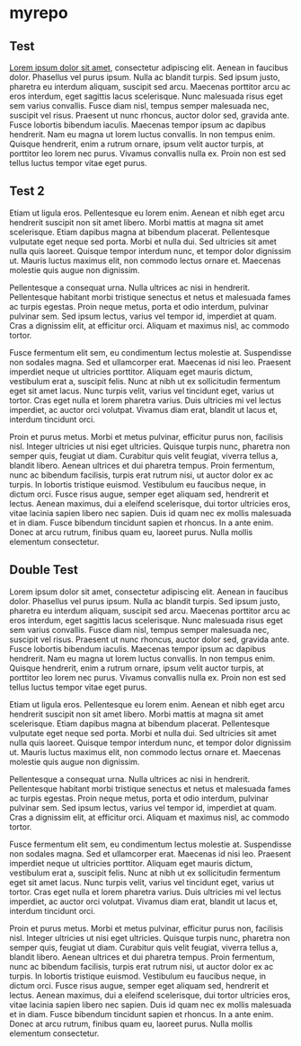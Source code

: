 # myrepo

## Test
[Lorem ipsum dolor sit amet](#Double-Test), consectetur adipiscing elit. Aenean in faucibus dolor. Phasellus vel purus ipsum. Nulla ac blandit turpis. Sed ipsum justo, pharetra eu interdum aliquam, suscipit sed arcu. Maecenas porttitor arcu ac eros interdum, eget sagittis lacus scelerisque. Nunc malesuada risus eget sem varius convallis. Fusce diam nisl, tempus semper malesuada nec, suscipit vel risus. Praesent ut nunc rhoncus, auctor dolor sed, gravida ante. Fusce lobortis bibendum iaculis. Maecenas tempor ipsum ac dapibus hendrerit. Nam eu magna ut lorem luctus convallis. In non tempus enim. Quisque hendrerit, enim a rutrum ornare, ipsum velit auctor turpis, at porttitor leo lorem nec purus. Vivamus convallis nulla ex. Proin non est sed tellus luctus tempor vitae eget purus.

## Test 2
Etiam ut ligula eros. Pellentesque eu lorem enim. Aenean et nibh eget arcu hendrerit suscipit non sit amet libero. Morbi mattis at magna sit amet scelerisque. Etiam dapibus magna at bibendum placerat. Pellentesque vulputate eget neque sed porta. Morbi et nulla dui. Sed ultricies sit amet nulla quis laoreet. Quisque tempor interdum nunc, et tempor dolor dignissim ut. Mauris luctus maximus elit, non commodo lectus ornare et. Maecenas molestie quis augue non dignissim.

Pellentesque a consequat urna. Nulla ultrices ac nisi in hendrerit. Pellentesque habitant morbi tristique senectus et netus et malesuada fames ac turpis egestas. Proin neque metus, porta et odio interdum, pulvinar pulvinar sem. Sed ipsum lectus, varius vel tempor id, imperdiet at quam. Cras a dignissim elit, at efficitur orci. Aliquam et maximus nisl, ac commodo tortor.

Fusce fermentum elit sem, eu condimentum lectus molestie at. Suspendisse non sodales magna. Sed et ullamcorper erat. Maecenas id nisi leo. Praesent imperdiet neque ut ultricies porttitor. Aliquam eget mauris dictum, vestibulum erat a, suscipit felis. Nunc at nibh ut ex sollicitudin fermentum eget sit amet lacus. Nunc turpis velit, varius vel tincidunt eget, varius ut tortor. Cras eget nulla et lorem pharetra varius. Duis ultricies mi vel lectus imperdiet, ac auctor orci volutpat. Vivamus diam erat, blandit ut lacus et, interdum tincidunt orci.

Proin et purus metus. Morbi et metus pulvinar, efficitur purus non, facilisis nisl. Integer ultricies ut nisi eget ultricies. Quisque turpis nunc, pharetra non semper quis, feugiat ut diam. Curabitur quis velit feugiat, viverra tellus a, blandit libero. Aenean ultrices et dui pharetra tempus. Proin fermentum, nunc ac bibendum facilisis, turpis erat rutrum nisi, ut auctor dolor ex ac turpis. In lobortis tristique euismod. Vestibulum eu faucibus neque, in dictum orci. Fusce risus augue, semper eget aliquam sed, hendrerit et lectus. Aenean maximus, dui a eleifend scelerisque, dui tortor ultricies eros, vitae lacinia sapien libero nec sapien. Duis id quam nec ex mollis malesuada et in diam. Fusce bibendum tincidunt sapien et rhoncus. In a ante enim. Donec at arcu rutrum, finibus quam eu, laoreet purus. Nulla mollis elementum consectetur.

## Double Test
Lorem ipsum dolor sit amet, consectetur adipiscing elit. Aenean in faucibus dolor. Phasellus vel purus ipsum. Nulla ac blandit turpis. Sed ipsum justo, pharetra eu interdum aliquam, suscipit sed arcu. Maecenas porttitor arcu ac eros interdum, eget sagittis lacus scelerisque. Nunc malesuada risus eget sem varius convallis. Fusce diam nisl, tempus semper malesuada nec, suscipit vel risus. Praesent ut nunc rhoncus, auctor dolor sed, gravida ante. Fusce lobortis bibendum iaculis. Maecenas tempor ipsum ac dapibus hendrerit. Nam eu magna ut lorem luctus convallis. In non tempus enim. Quisque hendrerit, enim a rutrum ornare, ipsum velit auctor turpis, at porttitor leo lorem nec purus. Vivamus convallis nulla ex. Proin non est sed tellus luctus tempor vitae eget purus.

Etiam ut ligula eros. Pellentesque eu lorem enim. Aenean et nibh eget arcu hendrerit suscipit non sit amet libero. Morbi mattis at magna sit amet scelerisque. Etiam dapibus magna at bibendum placerat. Pellentesque vulputate eget neque sed porta. Morbi et nulla dui. Sed ultricies sit amet nulla quis laoreet. Quisque tempor interdum nunc, et tempor dolor dignissim ut. Mauris luctus maximus elit, non commodo lectus ornare et. Maecenas molestie quis augue non dignissim.

Pellentesque a consequat urna. Nulla ultrices ac nisi in hendrerit. Pellentesque habitant morbi tristique senectus et netus et malesuada fames ac turpis egestas. Proin neque metus, porta et odio interdum, pulvinar pulvinar sem. Sed ipsum lectus, varius vel tempor id, imperdiet at quam. Cras a dignissim elit, at efficitur orci. Aliquam et maximus nisl, ac commodo tortor.

Fusce fermentum elit sem, eu condimentum lectus molestie at. Suspendisse non sodales magna. Sed et ullamcorper erat. Maecenas id nisi leo. Praesent imperdiet neque ut ultricies porttitor. Aliquam eget mauris dictum, vestibulum erat a, suscipit felis. Nunc at nibh ut ex sollicitudin fermentum eget sit amet lacus. Nunc turpis velit, varius vel tincidunt eget, varius ut tortor. Cras eget nulla et lorem pharetra varius. Duis ultricies mi vel lectus imperdiet, ac auctor orci volutpat. Vivamus diam erat, blandit ut lacus et, interdum tincidunt orci.

Proin et purus metus. Morbi et metus pulvinar, efficitur purus non, facilisis nisl. Integer ultricies ut nisi eget ultricies. Quisque turpis nunc, pharetra non semper quis, feugiat ut diam. Curabitur quis velit feugiat, viverra tellus a, blandit libero. Aenean ultrices et dui pharetra tempus. Proin fermentum, nunc ac bibendum facilisis, turpis erat rutrum nisi, ut auctor dolor ex ac turpis. In lobortis tristique euismod. Vestibulum eu faucibus neque, in dictum orci. Fusce risus augue, semper eget aliquam sed, hendrerit et lectus. Aenean maximus, dui a eleifend scelerisque, dui tortor ultricies eros, vitae lacinia sapien libero nec sapien. Duis id quam nec ex mollis malesuada et in diam. Fusce bibendum tincidunt sapien et rhoncus. In a ante enim. Donec at arcu rutrum, finibus quam eu, laoreet purus. Nulla mollis elementum consectetur.
